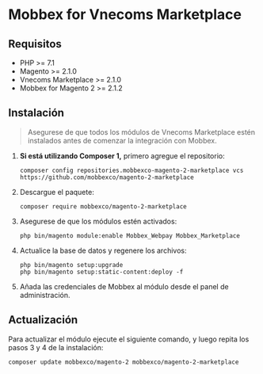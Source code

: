 # Mobbex for Vnecoms Marketplace

## Requisitos
* PHP >= 7.1
* Magento >= 2.1.0
* Vnecoms Marketplace >= 2.1.0
* Mobbex for Magento 2 >= 2.1.2

## Instalación 
> Asegurese de que todos los módulos de Vnecoms Marketplace estén instalados antes de comenzar la integración con Mobbex.

1. **Si está utilizando Composer 1,** primero agregue el repositorio:
    ```
    composer config repositories.mobbexco-magento-2-marketplace vcs https://github.com/mobbexco/magento-2-marketplace
    ```

2. Descargue el paquete:
    ```
    composer require mobbexco/magento-2-marketplace
    ```

3. Asegurese de que los módulos estén activados:
    ```
    php bin/magento module:enable Mobbex_Webpay Mobbex_Marketplace
    ```

4. Actualice la base de datos y regenere los archivos:
    ```
    php bin/magento setup:upgrade
    php bin/magento setup:static-content:deploy -f
    ```

5. Añada las credenciales de Mobbex al módulo desde el panel de administración.

## Actualización 

Para actualizar el módulo ejecute el siguiente comando, y luego repita los pasos 3 y 4 de la instalación:
```
composer update mobbexco/magento-2 mobbexco/magento-2-marketplace
```